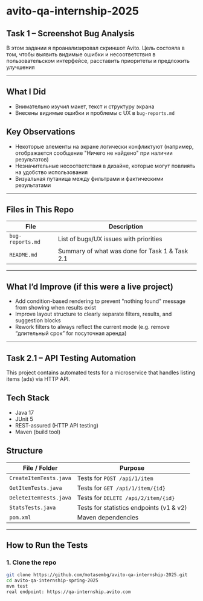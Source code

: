 # avito-qa-internship-2025
 
## Task 1 – Screenshot Bug Analysis

В этом задании я проанализировал скриншот Avito. Цель состояла в том, чтобы выявить видимые ошибки и несоответствия в пользовательском интерфейсе, расставить приоритеты и предложить улучшения

---

## What I Did

- Внимательно изучил макет, текст и структуру экрана
- Внесены видимые ошибки и проблемы с UX в `bug-reports.md`

## Key Observations

- Некоторые элементы на экране логически конфликтуют (например, отображается сообщение "Ничего не найдено" при наличии результатов)
- Незначительные несоответствия в дизайне, которые могут повлиять на удобство использования
- Визуальная путаница между фильтрами и фактическими результатами

---

## Files in This Repo

| File              | Description                                              |
|-------------------|----------------------------------------------------------|
| `bug-reports.md`  | List of bugs/UX issues with priorities                   |
| `README.md`       | Summary of what was done for Task 1  &    Task 2.1       |

---

## What I’d Improve (if this were a live project)

- Add condition-based rendering to prevent "nothing found" message from showing when results exist
- Improve layout structure to clearly separate filters, results, and suggestion blocks
- Rework filters to always reflect the current mode (e.g. remove “длительный срок” for посуточная аренда)


---

## Task 2.1 – API Testing Automation

This project contains automated tests for a microservice that handles listing items (ads) via HTTP API.

## Tech Stack

- Java 17
- JUnit 5
- REST-assured (HTTP API testing)
- Maven (build tool)

## Structure

| File / Folder             | Purpose                                  |
|---------------------------|------------------------------------------|
| `CreateItemTests.java`    | Tests for `POST /api/1/item`             |
| `GetItemTests.java`       | Tests for `GET /api/1/item/{id}`         |
| `DeleteItemTests.java`    | Tests for `DELETE /api/2/item/{id}`      |
| `StatsTests.java`         | Tests for statistics endpoints (v1 & v2) |
| `pom.xml`                 | Maven dependencies                       |

---

## How to Run the Tests

### 1. Clone the repo
```bash
git clone https://github.com/motasembg/avito-qa-internship-2025.git
cd avito-qa-internship-spring-2025
mvn test
real endpoint: https://qa-internship.avito.com

